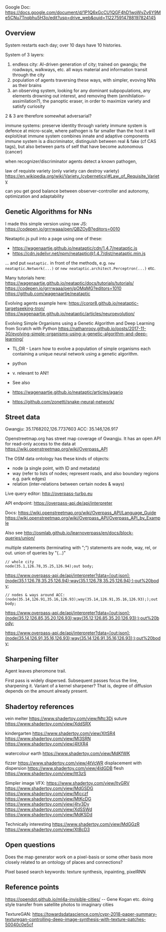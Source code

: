 Google Doc:
https://docs.google.com/document/d/1P1Q6xGcCU1QGF4hD1woWvZv6Y9Me5CNu7Tnqbhu5H3o/edit?usp=drive_web&ouid=112275914788197824145


## Overview

System restarts each day; over 10 days have 10 histories.

System of 3 layers:

1. endless city: AI-driven generation of city; trained on gwangju; the roadways, walkways, etc. all ways material and information transit through the city
2. population of agents traversing these ways, with simpler, evoving NNs as their brains
3. an observing system, looking for any dominant subpopulations, any elements drowning out interest, and removing them (annihilation-assimilation?), the panoptic eraser, in order to maximize variety and satisfy curiosity

2 & 3 are therefore somewhat adversarial?

immune systems: preserve identity through variety
immune system is defence at micro-scale, where pathogen is far smaller than the host it will exploit/eat
immune system combines innate and adaptive components
immune system is a discriminator, distinguish between real & fake (cf CAS tags), but also between parts of self that have become autonomous (cancer)

when recognizer/discriminator agents detect a known pathogen, 

law of requiste variety (only variety can destroy variety) https://en.wikipedia.org/wiki/Variety_(cybernetics)#Law_of_Requisite_Variety

can you get good balance between observer-controller and autonomy, optimization and adaptability



## Genetic Algorithms for NNs

I made this simple version using raw JS: https://codepen.io/grrrwaaa/pen/QBZOyB?editors=0010

Neataptic.js
pull into a page using one of these: 
- https://wagenaartje.github.io/neataptic/cdn/1.4.7/neataptic.js
- https://cdn.jsdelivr.net/npm/neataptic@1.4.7/dist/neataptic.min.js

... and put `neataptic.` in front of the methods, e.g. `new neataptic.Network(...)` or `new neataptic.architect.Perceptron(...)` etc.


Many tutorials here: https://wagenaartje.github.io/neataptic/docs/tutorials/tutorials/
https://codepen.io/grrrwaaa/pen/pOMqMG?editors=1010
https://github.com/wagenaartje/neataptic

Evolving agents example here: https://corpr8.github.io/neataptic-targetseeking-tron/
https://wagenaartje.github.io/neataptic/articles/neuroevolution/

Evolving Simple Organisms using a Genetic Algorithm and Deep Learning from Scratch with Python
https://nathanrooy.github.io/posts/2017-11-30/evolving-simple-organisms-using-a-genetic-algorithm-and-deep-learning/
- TL;DR - Learn how to evolve a population of simple organisms each containing a unique neural network using a genetic algorithm.
- python
- v. relevant to AN!!

- See also 
- https://wagenaartje.github.io/neataptic/articles/agario
- https://github.com/zonetti/snake-neural-network/


## Street data

Gwangju: 35.1768202,126.7737603
ACC: 35.146,126.917

Openstreetmap.org has street map coverage of Gwangju.
It has an open API for read-only access to the data at https://wiki.openstreetmap.org/wiki/Overpass_API

The OSM data ontology has these kinds of objects:
- node (a single point, with ID and metadata)
- way (refer to lists of nodes; represent roads, and also boundary regions e.g. park edges)
- relation (inter-relations between certain nodes & ways)

Live query editor:
http://overpass-turbo.eu

API endpoint:
https://overpass-api.de/api/interpreter

Docs:
https://wiki.openstreetmap.org/wiki/Overpass_API/Language_Guide
https://wiki.openstreetmap.org/wiki/Overpass_API/Overpass_API_by_Example

Also see http://osmlab.github.io/learnoverpass/en/docs/block-queries/union/

multiple statements (terminating with ";")
statements are node, way, rel, or out.
union of queries by "(...)"

```
// whole city
node(35.1,126.78,35.25,126.94);out body;
```
https://www.overpass-api.de/api/interpreter?data=[out:json];(node(35.1,126.78,35.25,126.94);way(35.1,126.78,35.25,126.94););out%20body;

```
// nodes & ways around ACC:
(node(35.14,126.91,35.16,126.93);way(35.14,126.91,35.16,126.93););out body;
```

https://www.overpass-api.de/api/interpreter?data=[out:json];(node(35.12,126.85,35.20,126.93);way(35.12,126.85,35.20,126.93););out%20body;

https://www.overpass-api.de/api/interpreter?data=[out:json];(node(35.14,126.91,35.16,126.93);way(35.14,126.91,35.16,126.93););out%20body;


## Sharpening filter

Agent leaves pheromone trail.

First pass is widely dispersed. 
Subsequent passes focus the line, sharpening it.
Variant of a kernel sharpener? That is, degree of diffusion depends on the amount already present. 

## Shadertoy references

vein melter https://www.shadertoy.com/view/Mtc3Dj
suture https://www.shadertoy.com/view/XddSRX

kindergarten https://www.shadertoy.com/view/XltSR4
https://www.shadertoy.com/view/Ml3SRN
https://www.shadertoy.com/view/4ltXR4

watercolour earth https://www.shadertoy.com/view/MdKfWK

fizzer https://www.shadertoy.com/view/4tVcWR
displacement with dispersion https://www.shadertoy.com/view/4ldGDB
flesh https://www.shadertoy.com/view/ltt3zS

Simpler image VFX:
https://www.shadertoy.com/view/ltyGRV
https://www.shadertoy.com/view/MdGSDG
https://www.shadertoy.com/view/Mlcczf
https://www.shadertoy.com/view/MtKcDG
https://www.shadertoy.com/view/4ty3Dy
https://www.shadertoy.com/view/XdSSWd
https://www.shadertoy.com/view/MdKSDd

Technically interesting
https://www.shadertoy.com/view/MdGGzR
https://www.shadertoy.com/view/XtBcD3



## Open questions

Does the map generator work on a pixel-basis or some other basis more closely related to an ontology of places and connections?

Pixel based search keywords: texture synthesis, inpainting, pixelRNN

## Reference points

https://opendot.github.io/ml4a-invisible-cities/ -- Gene Kogan etc. doing style transfer from satellite photos to imaginary cities

TextureGAN: https://towardsdatascience.com/cvpr-2018-paper-summary-texturegan-controlling-deep-image-synthesis-with-texture-patches-50040c0e5cf

